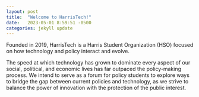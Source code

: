 ```yaml
---
layout: post
title:  "Welcome to HarrisTech!"
date:   2023-05-01 8:59:51 -0500
categories: jekyll update
---
```


Founded in 2019, HarrisTech is a Harris Student Organization (HSO) focused on how technology and policy interact and evolve.

The speed at which technology has grown to dominate every aspect of our social, political, and economic lives has far outpaced the policy-making process. We intend to serve as a forum for policy students to explore ways to bridge the gap between current policies and technology, as we strive to balance the power of innovation with the protection of the public interest.